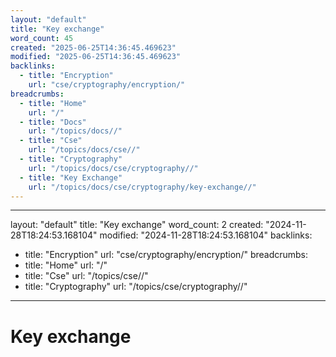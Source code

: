 ```yaml
---
layout: "default"
title: "Key exchange"
word_count: 45
created: "2025-06-25T14:36:45.469623"
modified: "2025-06-25T14:36:45.469623"
backlinks:
  - title: "Encryption"
    url: "cse/cryptography/encryption/"
breadcrumbs:
  - title: "Home"
    url: "/"
  - title: "Docs"
    url: "/topics/docs//"
  - title: "Cse"
    url: "/topics/docs/cse//"
  - title: "Cryptography"
    url: "/topics/docs/cse/cryptography//"
  - title: "Key Exchange"
    url: "/topics/docs/cse/cryptography/key-exchange//"
---
```

---
layout: "default"
title: "Key exchange"
word_count: 2
created: "2024-11-28T18:24:53.168104"
modified: "2024-11-28T18:24:53.168104"
backlinks:
  - title: "Encryption"
    url: "cse/cryptography/encryption/"
breadcrumbs:
  - title: "Home"
    url: "/"
  - title: "Cse"
    url: "/topics/cse//"
  - title: "Cryptography"
    url: "/topics/cse/cryptography//"
---
# Key exchange

